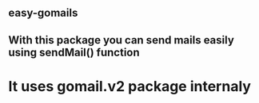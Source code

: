 ## easy-gomails
## With this package you can send mails easily using sendMail() function 
# It uses gomail.v2 package internaly
